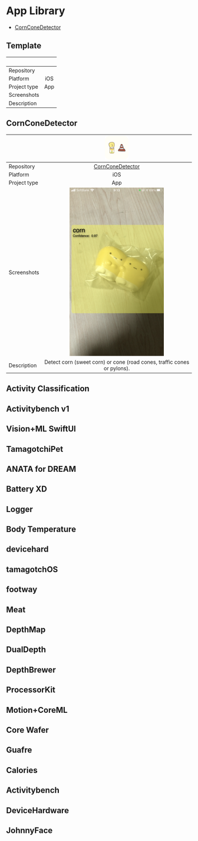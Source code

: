# App Library

- [CornConeDetector](README.md#cornconedetector)


## Template

|            | <img src="" width=64> |
|:-----------|:-------------: |
| Repository | []() |
| Platform   | iOS |
| Project type | App |
| Screenshots| <img src="" width=256> |
| Description | |

## CornConeDetector

|            | <img src="https://raw.githubusercontent.com/Shakshi3104/CornConeDetector/main/materials/CornConeIcon.png" width=64> |
|:-----------|:-------------: |
| Repository | [CornConeDetector](https://github.com/Shakshi3104/CornConeDetector) |
| Platform   | iOS |
| Project type | App |
| Screenshots| <img src="https://raw.githubusercontent.com/Shakshi3104/CornConeDetector/main/materials/IMG_5142.PNG" width=256> |
| Description | Detect corn (sweet corn) or cone (road cones, traffic cones or pylons). |



## Activity Classification

## Activitybench v1

## Vision+ML SwiftUI

## TamagotchiPet

## ANATA for DREAM

## Battery XD

## Logger

## Body Temperature 

## devicehard

## tamagotchOS

## footway

## Meat

## DepthMap

## DualDepth

## DepthBrewer

## ProcessorKit

## Motion+CoreML

## Core Wafer

## Guafre

## Calories

## Activitybench

## DeviceHardware

## JohnnyFace

